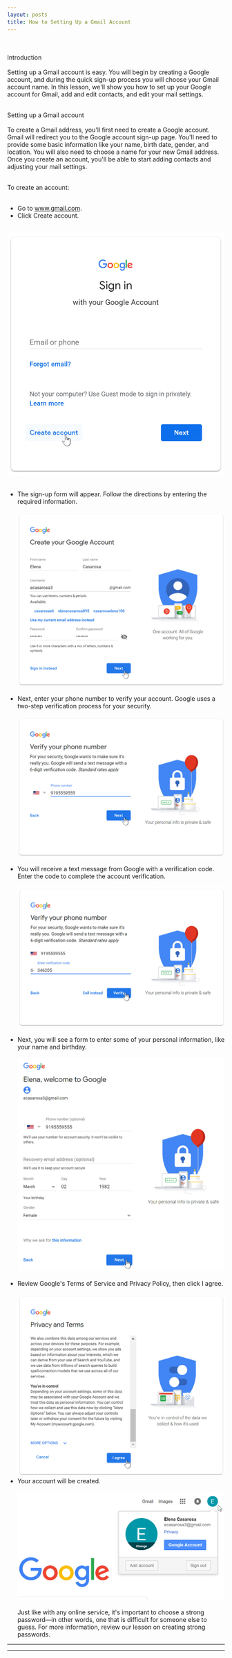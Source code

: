 ```yaml
---
layout: posts
title: How to Setting Up a Gmail Account
---
```

<br><br>Introduction<br><br>
Setting up a Gmail account is easy. You will begin by creating a Google account, and  during the quick sign-up process you will choose your Gmail account name. In this lesson, we'll show you how to set up your Google account for Gmail, add and edit contacts, and edit your mail settings.<br><br>

Setting up a Gmail account<br><br>
To create a Gmail address, you'll first need to create a Google account. Gmail will  redirect you to the Google account sign-up page. You'll need to provide some basic information like your name, birth date, gender, and location. You will also need to choose a name for your new Gmail address. Once you create an account, you'll be able to start adding contacts and adjusting your mail settings.<br><br>

To create an account:<br><br>
* Go to www.gmail.com.
* Click Create account.<br><br>

![alt text](../assets/images/9.jpg "Team Picture")<br><br>
* The sign-up form will appear. Follow the directions by entering the required information.<br><br>
![alt text](../assets/images/10.jpg "Team Picture")<br><br>
* Next, enter your phone number to verify your account. Google uses a two-step verification process for your security.<br><br>
![alt text](../assets/images/11.jpg "Team Picture")<br><br>
* You will receive a text message from Google with a verification code. Enter the code to complete the account verification.<br><br>
![alt text](../assets/images/12.jpg "Team Picture")<br><br>
* Next, you will see a form to enter some of your personal information, like your name and birthday.<br><br>
![alt text](../assets/images/13.jpg "Team Picture")<br><br>
* Review Google's Terms of Service and Privacy Policy, then click I agree.<br><br>
![alt text](../assets/images/14.jpg "Team Picture")<br>
* Your account will be created.<br><br>
![alt text](../assets/images/15.jpg "Team Picture")<br><br>
Just like with any online service, it's important to choose a strong password—in other words, one that is difficult for someone else to guess. For more information, review our lesson on creating strong passwords.
---
****
